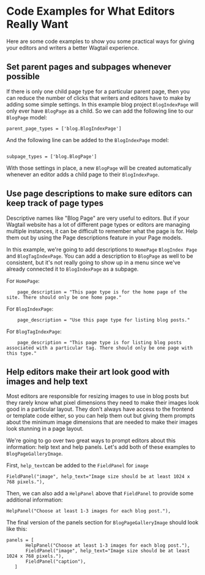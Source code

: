 # Code Examples for What Editors Really Want

Here are some code examples to show you some practical ways for giving your editors and writers a better Wagtail experience.

## Set parent pages and subpages whenever possible

If there is only one child page type for a particular parent page, then you can reduce the number of clicks that writers and editors have to make by adding some simple settings. In this example blog project `BlogIndexPage` will only ever have `BlogPage` as a child. So we can add the following line to our `BlogPage` model:

```
parent_page_types = ['blog.BlogIndexPage']

```
And the following line can be added to the `BlogIndexPage` model:

```

subpage_types = ['blog.BlogPage']

```
With those settings in place, a new `BlogPage` will be created automatically whenever an editor adds a child page to their `BlogIndexPage`.

## Use page descriptions to make sure editors can keep track of page types

Descriptive names like "Blog Page" are very useful to editors. But if your Wagtail website has a lot of different page types or editors are managing multiple instances, it can be difficult to remember what the page is for. Help them out by using the Page descriptions feature in your Page models.

In this example, we're going to add descriptions to `HomePage` `BlogIndex Page` and `BlogTagIndexPage`. You can add a description to `BlogPage` as well to be consistent, but it's not really going to show up in a menu since we've already connected it to `BlogIndexPage` as a subpage.

For `HomePage`:

```
    page_description = "This page type is for the home page of the site. There should only be one home page."
```

For `BlogIndexPage`:

```
    page_description = "Use this page type for listing blog posts."

```

For `BlogTagIndexPage`:

```
    page_description = "This page type is for listing blog posts associated with a particular tag. There should only be one page with this type."

```

## Help editors make their art look good with images and help text

Most editors are responsible for resizing images to use in blog posts but they rarely know what pixel dimensions they need to make their images look good in a particular layout. They don't always have access to the frontend or template code either, so you can help them out but giving them prompts about the minimum image dimensions that are needed to make their images look stunning in a page layout.

We're going to go over two great ways to prompt editors about this information: help text and help panels. Let's add both of these examples to `BlogPageGalleryImage`.

First, `help_text`can be added to the `FieldPanel` for `image`

 ```
FieldPanel("image", help_text="Image size should be at least 1024 x 768 pixels."),
 ```

 Then, we can also add a `HelpPanel` above that `FieldPanel` to provide some additional information:

 ```
HelpPanel("Choose at least 1-3 images for each blog post."),

 ```

 The final version of the panels section for `BlogPageGalleryImage` should look like this:

 ```
 panels = [
        HelpPanel("Choose at least 1-3 images for each blog post."),
        FieldPanel("image", help_text="Image size should be at least 1024 x 768 pixels."),
        FieldPanel("caption"),
    ]
 ```